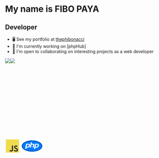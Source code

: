 My name is FIBO PAYA
===============================

Developer
-----------------------------

*   🖥️  See my portfolio at [thephibonacci](link)
*   🚀  I'm currently working on [phpHub]
*   🤝  I'm open to collaborating on interesting projects as a web developer

<a href="https://www.twitter.com/thephibonacci" target="_blank" rel="noreferrer"><img
                  src="https://img.shields.io/twitter/follow/thephibonacci?logo=twitter&style=for-the-badge&color=0891b2&labelColor=1c1917"
                /></a><a href="https://www.github.com/thephibonacci" target="_blank" rel="noreferrer"><img
                  src="https://img.shields.io/github/followers/thephibonacci?logo=github&style=for-the-badge&color=0891b2&labelColor=1c1917" /></a>
                  
<a>
    <?xml version="1.0" ?><!DOCTYPE svg  PUBLIC '-//W3C//DTD SVG 1.1//EN'  'http://www.w3.org/Graphics/SVG/1.1/DTD/svg11.dtd'><svg height="512px" style="enable-background:new 0 0 512 512;" version="1.1" viewBox="0 0 512 512" width="48px" xml:space="preserve" xmlns="http://www.w3.org/2000/svg" xmlns:xlink="http://www.w3.org/1999/xlink"><g id="_x31_87-js"><g><rect height="459.998" style="fill:#F0DB4F;" width="459.996" x="26.002" y="26.001"/><path d="M276.331,384.759c0,44.767-26.286,65.2-64.586,65.2c-34.601,0-54.623-17.865-64.892-39.529    l35.218-21.255c6.777,12.013,12.938,22.177,27.826,22.177c14.169,0,23.207-5.544,23.207-27.208V237.21h43.227V384.759    L276.331,384.759z" style="fill:#323330;"/><path d="M378.598,449.959c-40.147,0-66.124-19.099-78.754-44.151l35.219-20.332    c9.241,15.095,21.356,26.286,42.611,26.286c17.866,0,29.364-8.932,29.364-21.355c0-14.787-11.704-20.021-31.52-28.75l-10.781-4.62    c-31.214-13.246-51.853-29.983-51.853-65.2c0-32.447,24.745-57.09,63.248-57.09c27.518,0,47.232,9.549,61.402,34.603    l-33.679,21.562c-7.392-13.246-15.401-18.481-27.825-18.481c-12.63,0-20.639,8.01-20.639,18.481    c0,12.938,8.009,18.176,26.594,26.285l10.78,4.621c36.759,15.71,57.397,31.832,57.397,67.974    C450.164,428.602,419.565,449.959,378.598,449.959L378.598,449.959z" style="fill:#323330;"/></g></g><g id="Layer_1"/></svg>
    <?xml version="1.0" ?><!DOCTYPE svg  PUBLIC '-//W3C//DTD SVG 1.1//EN'  'http://www.w3.org/Graphics/SVG/1.1/DTD/svg11.dtd'><svg height="512px" style="enable-background:new 0 0 512 512;" version="1.1" viewBox="0 0 512 512" width="72px" xml:space="preserve" xmlns="http://www.w3.org/2000/svg" xmlns:xlink="http://www.w3.org/1999/xlink"><g id="comp_x5F_256-php"><g><g><g><path d="M256.001,135.034c-127.003,0-230,54.121-230,120.965s102.997,120.967,230,120.967      c127.003,0,229.998-54.123,229.998-120.967S383.004,135.034,256.001,135.034z" style="fill:#007AFF;"/><path d="M256.001,386.966c-63.026,0-122.435-12.986-167.28-36.566      c-46.894-24.656-72.72-58.182-72.72-94.4c0-36.218,25.826-69.744,72.72-94.4c44.846-23.579,104.253-36.565,167.28-36.565      c63.026,0,122.434,12.986,167.279,36.565c46.894,24.656,72.719,58.182,72.719,94.4c0,36.219-25.825,69.744-72.719,94.4      C378.435,373.979,319.027,386.966,256.001,386.966z M256.001,145.034c-59.843,0-115.945,12.169-157.973,34.267      c-39.999,21.031-62.027,48.27-62.027,76.698c0,28.429,22.028,55.667,62.028,76.698c42.027,22.099,98.129,34.269,157.972,34.269      s115.944-12.17,157.972-34.268c39.998-21.032,62.026-48.271,62.026-76.699c0-28.428-22.028-55.667-62.026-76.698      C371.945,157.204,315.844,145.034,256.001,145.034z" style="fill:#005CBF;"/></g><g><path d="M182.063,246.043c-5.677,29.109-25.731,26.09-50.384,26.09l9.847-50.744      C168.839,221.39,187.382,218.443,182.063,246.043L182.063,246.043z M95.239,323.523h26.378l6.254-32.199      c29.54,0,47.868,2.157,64.83-13.728c18.759-17.251,23.646-47.941,10.278-63.322c-6.97-8.05-18.184-12.003-33.421-12.003h-50.816      L95.239,323.523z M228.709,170h26.235l-6.253,32.199c22.64,0,43.628-1.653,53.763,7.691c10.638,9.775,5.535,22.281-5.966,81.291      h-26.594c11.069-57.068,13.154-61.812,9.128-66.125c-3.88-4.168-12.722-3.306-34.069-3.306l-13.513,69.431h-26.235L228.709,170      L228.709,170z M388.201,246.043c-5.751,29.542-26.379,26.09-50.385,26.09l9.847-50.744      C375.119,221.39,393.52,218.443,388.201,246.043z M301.377,323.523h26.449l6.254-32.199c31.049,0,48.227,1.796,64.83-13.728      c18.759-17.251,23.646-47.941,10.279-63.322c-6.974-8.05-18.186-12.003-33.423-12.003H324.95L301.377,323.523z" style="fill:#FFFFFF;"/></g></g></g></g><g id="Layer_1"/></svg>
</a>
